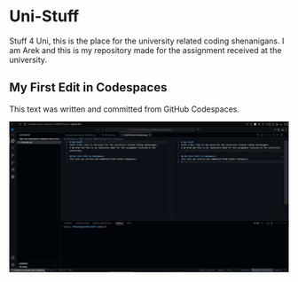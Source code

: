 # Uni-Stuff
Stuff 4 Uni, this is the place for the university related coding shenanigans.
I am Arek and this is my repository made for the assignment received at the university.

## My First Edit in Codespaces
This text was written and committed from GitHub Codespaces.

![Alt text](./CodespaceImage.png)
